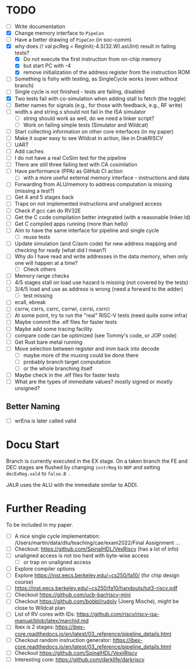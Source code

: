 # TODO

 * [ ] Write documentation
 * [x] Change memory interface to `PipeCon`
 * [ ] Have a better drawing of `PipeCon` (in soc-comm)
 * [x] why does // val pcReg = RegInit(-4.S(32.W).asUInt)  result in failing tests?
   - [x] Do not execute the first instruction from on-chip memory
   - [x] but start PC with -4
   - [x] remove initialization of the address register from the instruction ROM
 * [ ] Something is fishy with testing, as SingleCycle works (even without branch)
 * [ ] Single cycle is not finished - tests are failing, disabled
 * [x] Two tests fail with co-simulation when adding stall to fetch (the toggle)
 * [ ] Better names for signals (e.g., for those with feedback, e.g., RF write)
 * [ ] width.s and string.s should not fail in the ISA simulator
    - [ ] string should work as well, do we need a linker script?
    - [ ] Work on failing simple tests (Simulator and Wildcat)
 * [ ] Start collecting information on other core interfaces (in my paper)
 * [ ] Make it super easy to see Wildcat in action, like in DrakRISCV
 * [ ] UART
 * [ ] Add caches
 * [ ] I do not have a real CoSim test for the pipeline
 * [ ] There are still three failing test with CA cosimlation
 * [ ] Have performance (PPA) as GitHub CI action
   - [ ] with a more useful external memory interface - instructions and data
 * [ ] Forwarding from ALU/memory to address computation is missing (missing a test?)
 * [ ] Get 4 and 5 stages back
 * [ ] Traps on not implemented instructions and unaligned access
 * [ ] Check if gcc can do RV32E
 * [ ] Get the C code compilation better integrated (with a reasonable linker.ld)
 * [ ] Get C compiled apps running (more than hello)
 * [ ] Aim to have the same interface for pipeline and single cycle
    - [ ] reuse tests
 * [ ] Update simulation (and C/asm code) for new address mapping and checking for ready (what did I mean?)
 * [ ] Why do I have read and write addresses in the data memory, when only one will happen at a time?
   - [ ] Check others
 * [ ] Memory range checks
 * [ ] 4/5 stages stall on load use hazard is missing (not covered by the tests)
 * [ ] 3/4/5 load and use as address is wrong (need a forward to the adder)
   - [ ] test missing
 * [ ] ecall, ebreak
 * [ ] csrrw, csrrs, csrrc, csrrwi, csrrsi, csrrci
 * [ ] At some point, try to run the "real" RISC-V tests (need quite some infra)
 * [ ] Maybe commit the .elf files for faster tests
 * [ ] Maybe add some tracing facility
 * [ ] compare code can be optimized (see Tommy's code, or JOP code)
 * [ ] Get Rust bare metal running
 * [ ] Move selection between register and imm back into decode
   - [ ] maybe more of the muxing could be done there
   - [ ] probably branch target computation
   - [ ] or the whole branching itself
 * [ ] Maybe check in the .elf files for faster tests
 * [ ] What are the types of immediate values? mostly signed or mostly unsigned?

## Better Naming

 * [ ] wrEna is later called valid

# Docu Start

Branch is currently executed in the EX stage. On a taken branch the
FE and DEC stages are flushed by changing ```instrReg``` to ```NOP```
and setting ```decExReg.vald``` to ```false.B ```.

JALR uses the ALU with the immediate similar to ADDI.

# Further Reading

To be included in my paper.

 * [ ] A nice single cycle implementation: /Users/martin/data/dtu/teaching/cae/exam2022/Final Assignment ...
 * [ ] Checkout: https://github.com/SpinalHDL/VexRiscv (has a lot of info)
 * [ ] unaligned access is not too hard with byte-wise access
   * [ ] or trap on unaligned access
 * [ ] Explore compiler options
 * [ ] Explore https://inst.eecs.berkeley.edu/~cs250/fa10/ (for chip design course)
 * [ ] https://inst.eecs.berkeley.edu/~cs250/fa10/handouts/tut3-riscv.pdf
 * [ ] Checkout https://github.com/ucb-bar/riscv-mini
 * [ ] Checkout https://github.com/bobbl/rudolv (Joerg Mische), might be close to Wildcat plan
 * [ ] List of RV cores with IDs: https://github.com/riscv/riscv-isa-manual/blob/latex/marchid.md
 * [ ] Ibex is 2 stages: https://ibex-core.readthedocs.io/en/latest/03_reference/pipeline_details.html
 * [ ] Checkout random instruction generator: https://ibex-core.readthedocs.io/en/latest/03_reference/pipeline_details.html
 * [ ] Checkout https://github.com/SpinalHDL/VexiiRiscv
 * [ ] Interesting core: https://github.com/darklife/darkriscv
